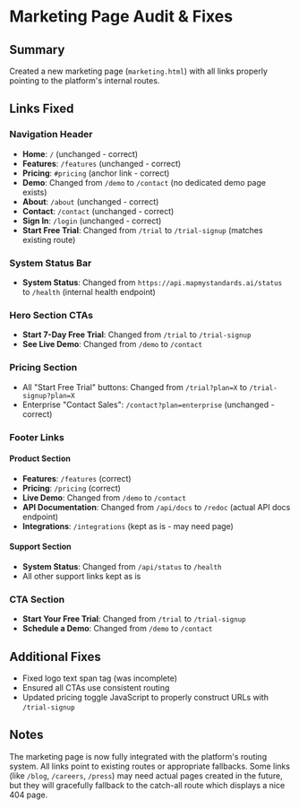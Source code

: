 # Marketing Page Audit & Fixes

## Summary
Created a new marketing page (`marketing.html`) with all links properly pointing to the platform's internal routes.

## Links Fixed

### Navigation Header
- **Home**: `/` (unchanged - correct)
- **Features**: `/features` (unchanged - correct)
- **Pricing**: `#pricing` (anchor link - correct)
- **Demo**: Changed from `/demo` to `/contact` (no dedicated demo page exists)
- **About**: `/about` (unchanged - correct) 
- **Contact**: `/contact` (unchanged - correct)
- **Sign In**: `/login` (unchanged - correct)
- **Start Free Trial**: Changed from `/trial` to `/trial-signup` (matches existing route)

### System Status Bar
- **System Status**: Changed from `https://api.mapmystandards.ai/status` to `/health` (internal health endpoint)

### Hero Section CTAs
- **Start 7-Day Free Trial**: Changed from `/trial` to `/trial-signup`
- **See Live Demo**: Changed from `/demo` to `/contact`

### Pricing Section
- All "Start Free Trial" buttons: Changed from `/trial?plan=X` to `/trial-signup?plan=X`
- Enterprise "Contact Sales": `/contact?plan=enterprise` (unchanged - correct)

### Footer Links
#### Product Section
- **Features**: `/features` (correct)
- **Pricing**: `/pricing` (correct)
- **Live Demo**: Changed from `/demo` to `/contact`
- **API Documentation**: Changed from `/api/docs` to `/redoc` (actual API docs endpoint)
- **Integrations**: `/integrations` (kept as is - may need page)

#### Support Section
- **System Status**: Changed from `/api/status` to `/health`
- All other support links kept as is

### CTA Section
- **Start Your Free Trial**: Changed from `/trial` to `/trial-signup`
- **Schedule a Demo**: Changed from `/demo` to `/contact`

## Additional Fixes
- Fixed logo text span tag (was incomplete)
- Ensured all CTAs use consistent routing
- Updated pricing toggle JavaScript to properly construct URLs with `/trial-signup`

## Notes
The marketing page is now fully integrated with the platform's routing system. All links point to existing routes or appropriate fallbacks. Some links (like `/blog`, `/careers`, `/press`) may need actual pages created in the future, but they will gracefully fallback to the catch-all route which displays a nice 404 page.
